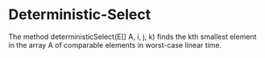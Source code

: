 # Deterministic-Select
The method deterministicSelect(E[] A, i, j, k) finds the kth smallest element in the array A of comparable elements in worst-case linear time.
